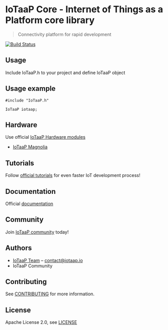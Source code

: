 # IoTaaP Core - Internet of Things as a Platform core library
> Connectivity platform for rapid development

[![Build Status](https://jenkins.iotaap.io/buildStatus/icon?job=iotaap-core%2Fmaster)](https://jenkins.iotaap.io/job/iotaap-core/job/master/)

## Usage

Include IoTaaP.h to your project and define IoTaaP object

## Usage example

```
#include "IoTaaP.h"

IoTaaP iotaap;
```

## Hardware

Use official [IoTaaP Hardware modules](https://www.iotaap.io/)

* [IoTaaP Magnolia](https://www.iotaap.io/platform/)

## Tutorials

Follow [official tutorials](https://docs.iotaap.io/docs-tutorials/) for even faster IoT development process!

## Documentation

Official [documentation](https://docs.iotaap.io)

## Community

Join [IoTaaP community](https://community.iotaap.io) today!

## Authors

* [IoTaaP Team](https://www.iotaap.io) – contact@iotaap.io
* IoTaaP Community

## Contributing

See [CONTRIBUTING](./CONTRIBUTING.md) for more information.

## License

Apache License 2.0, see [LICENSE](./LICENSE.md)
